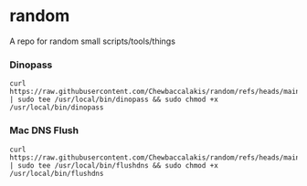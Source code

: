 # random
A repo for random small scripts/tools/things

### Dinopass
```
curl https://raw.githubusercontent.com/Chewbaccalakis/random/refs/heads/main/dinopass | sudo tee /usr/local/bin/dinopass && sudo chmod +x /usr/local/bin/dinopass
```

### Mac DNS Flush
```
curl https://raw.githubusercontent.com/Chewbaccalakis/random/refs/heads/main/flushdns | sudo tee /usr/local/bin/flushdns && sudo chmod +x /usr/local/bin/flushdns
```
